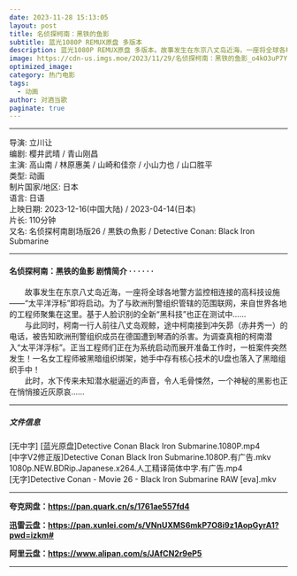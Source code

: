```yaml
---
date: 2023-11-28 15:13:05
layout: post
title: 名侦探柯南：黑铁的鱼影
subtitle: 蓝光1080P REMUX原盘 多版本
description: 蓝光1080P REMUX原盘 多版本。故事发生在东京八丈岛近海，一座将全球各地警方监控相连接的高科技设施——“太平洋浮标”即将启动。为了与欧洲刑警组织管辖的范围联网，来自世界各地的工程师聚集在这里。基于人脸识别的全新“黑科技”也正在测试中...
image: https://cdn-us.imgs.moe/2023/11/29/名侦探柯南：黑铁的鱼影_o4kO3uP7Yc.webp
optimized_image: 
category: 热门电影
tags:
  - 动画
author: 对酒当歌
paginate: true
---
```


---

导演: 立川让  
编剧: 樱井武晴 / 青山刚昌  
主演: 高山南 / 林原惠美 / 山崎和佳奈 / 小山力也 / 山口胜平  
类型: 动画  
制片国家/地区: 日本  
语言: 日语  
上映日期: 2023-12-16(中国大陆) / 2023-04-14(日本)  
片长: 110分钟  
又名: 名侦探柯南剧场版26 / 黒鉄の魚影 / Detective Conan: Black Iron Submarine  

---

#### 名侦探柯南：黑铁的鱼影 剧情简介 · · · · · ·

　　故事发生在东京八丈岛近海，一座将全球各地警方监控相连接的高科技设施——“太平洋浮标”即将启动。为了与欧洲刑警组织管辖的范围联网，来自世界各地的工程师聚集在这里。基于人脸识别的全新“黑科技”也正在测试中……  
　　与此同时，柯南一行人前往八丈岛观鲸，途中柯南接到冲矢昴（赤井秀一）的电话，被告知欧洲刑警组织成员在德国遭到琴酒的杀害。为调查真相的柯南潜入“太平洋浮标”。正当工程师们正在为系统启动而展开准备工作时，一桩案件突然发生！一名女工程师被黑暗组织绑架，她手中存有核心技术的U盘也落入了黑暗组织手中！  
　　此时，水下传来未知潜水艇逼近的声音，令人毛骨悚然，一个神秘的黑影也正在悄悄接近灰原哀……  

---

##### 文件信息

[无中字] [蓝光原盘]Detective Conan Black Iron Submarine.1080P.mp4  
[中字V2修正版]Detective Conan Black Iron Submarine.1080P.有广告.mkv  
1080p.NEW.BDRip.Japanese.x264.人工精译简体中字.有广告.mp4  
[无字]Detective Conan - Movie 26 - Black Iron Submarine RAW [eva].mkv  

---

**夸克网盘：<https://pan.quark.cn/s/1761ae557fd4>**

**迅雷云盘：<https://pan.xunlei.com/s/VNnUXMS6mkP7O8i9z1AopGyrA1?pwd=izkm#>**

**阿里云盘：<https://www.alipan.com/s/JAfCN2r9eP5>**

---
